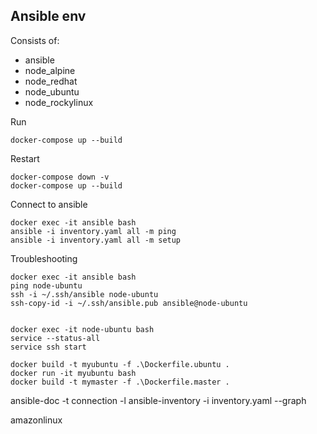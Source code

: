 ## Ansible env

Consists of:
- ansible
- node_alpine
- node_redhat
- node_ubuntu
- node_rockylinux

Run 
```
docker-compose up --build
```

Restart
```
docker-compose down -v
docker-compose up --build
```

Connect to ansible
```
docker exec -it ansible bash
ansible -i inventory.yaml all -m ping
ansible -i inventory.yaml all -m setup
```


Troubleshooting
```
docker exec -it ansible bash
ping node-ubuntu 
ssh -i ~/.ssh/ansible node-ubuntu
ssh-copy-id -i ~/.ssh/ansible.pub ansible@node-ubuntu


docker exec -it node-ubuntu bash
service --status-all
service ssh start
```

```
docker build -t myubuntu -f .\Dockerfile.ubuntu .
docker run -it myubuntu bash
docker build -t mymaster -f .\Dockerfile.master .
```


ansible-doc -t connection -l
ansible-inventory -i inventory.yaml --graph


amazonlinux




